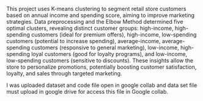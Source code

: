 This project uses K-means clustering to segment retail store customers based on annual income and spending score, aiming to improve marketing strategies. Data preprocessing and the Elbow Method determined five optimal clusters, revealing distinct customer groups: high-income, high-spending customers (ideal for premium offers), high-income, low-spending customers (potential to increase spending), average-income, average-spending customers (responsive to general marketing), low-income, high-spending loyal customers (good for loyalty programs), and low-income, low-spending customers (sensitive to discounts). These insights allow the store to personalize promotions, potentially boosting customer satisfaction, loyalty, and sales through targeted marketing.

I was uploaded dataset and code file open in google collab and data set file must upload in google drive for access this file in Google collab.
